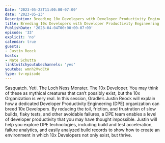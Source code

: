 ```yaml
---
Date: '2023-05-23T11:00:00-07:00'
date: '2023-05-23'
Description: Breeding 10x Developers with Developer Productivity Engineering
title: Breeding 10x Developers with Developer Productivity Engineering
PublishDate: '2023-04-04T00:00:00-07:00'
episode: '33'
explicit: 'no'
calendar: true
guests:
- Justin Reock
hosts:
- Nate Schutta
linktwitchyoutubechannels: 'yes'
youtube: wmnh2VvdCtA
type: tv-episode
---
```


Sasquatch. Yeti. The Loch Ness Monster. The 10x Developer. You may think of these as mythical creatures that can’t possibly exist, but the 10x Organization is very real. In this session, Gradle’s Justin Reock will explain how a dedicated Developer Productivity Engineering (DPE) organization can breed 10x Developers. By reducing the toil, friction, and frustration of slow builds, flaky tests, and other avoidable failures, a DPE team enables a level of developer productivity that you may have thought impossible. Justin will help you explore DPE technologies, including build and test acceleration, failure analytics, and easily analyzed build records to show how to create an environment in which 10x Developers not only exist, but thrive.